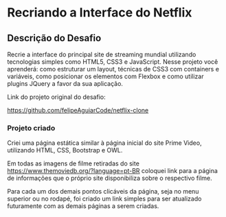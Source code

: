 # Recriando a Interface do Netflix

## Descrição do Desafio
Recrie a interface do principal site de streaming mundial utilizando tecnologias simples como HTML5, CSS3 e JavaScript. Nesse projeto você aprenderá: como estruturar um layout, técnicas de CSS3 com containers e variáveis, como posicionar os elementos com Flexbox e como utilizar plugins JQuery a favor da sua aplicação.

Link do projeto original do desafio:

https://github.com/felipeAguiarCode/netflix-clone

### Projeto criado

Criei uma página estática similar à página inicial do site Prime Video, utilizando HTML, CSS, Bootstrap e OWL.

Em todas as imagens de filme retiradas do site https://www.themoviedb.org/?language=pt-BR coloquei link para a página de informações que o próprio site disponibiliza sobre o respectivo filme. 

Para cada um dos demais pontos clicáveis da página, seja no menu superior ou no rodapé, foi criado um link simples para ser atualizado futuramente com as demais páginas a serem criadas.
